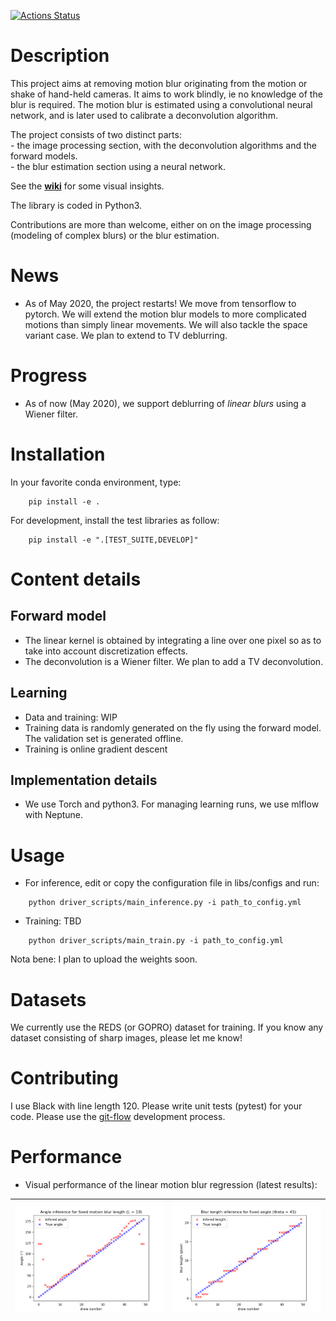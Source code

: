 [![Actions Status](https://github.com/luczeng/MotionBlur/workflows/Python%20package/badge.svg)](https://github.com/luczeng/MotionBlur/actions)

# Description
This project aims at removing motion blur originating from the motion or shake of hand-held cameras. It aims to work blindly, ie no knowledge of the blur is required. The motion blur is estimated using a convolutional neural network, and is later used to calibrate a deconvolution algorithm.  

The project consists of two distinct parts:    
	- the image processing section, with the deconvolution algorithms and the forward models.  
	- the blur estimation section using a neural network.  

See the **[wiki](https://github.com/luczeng/MotionBlur/wiki)** for some visual insights.  

The library is coded in Python3.

Contributions are more than welcome, either on on the image processing (modeling of complex blurs) or the blur estimation.

# News
- As of May 2020, the project restarts! We move from tensorflow to pytorch. We will extend the motion blur models to more complicated motions than simply linear movements. We will also tackle the space variant case. We plan to extend to TV deblurring. 

# Progress
- As of now (May 2020), we support deblurring of *linear blurs* using a Wiener filter.

# Installation
In your favorite conda environment, type:  
  
~~~
    pip install -e .
~~~

For development, install the test libraries as follow:

~~~
    pip install -e ".[TEST_SUITE,DEVELOP]"
~~~

# Content details
## Forward model
- The linear kernel is obtained by integrating a line over one pixel so as to take into account discretization effects.
- The deconvolution is a Wiener filter. We plan to add a TV deconvolution.

## Learning
- Data and training:  WIP
- Training data is randomly generated on the fly using the forward model. The validation set is generated offline.
- Training is online gradient descent

## Implementation details
- We use Torch and python3. For managing learning runs, we use mlflow with Neptune.

# Usage
- For inference, edit or copy the configuration file in libs/configs and run:  

 
```
    python driver_scripts/main_inference.py -i path_to_config.yml
```
- Training: TBD
```
    python driver_scripts/main_train.py -i path_to_config.yml
```

Nota bene: I plan to upload the weights soon.

# Datasets

We currently use the REDS (or GOPRO) dataset for training. If you know any dataset consisting of sharp images, please let
me know!

# Contributing
I use Black with line length 120. Please write unit tests (pytest) for your code. Please use the
[git-flow](https://datasift.github.io/gitflow/IntroducingGitFlow.html) development
process.

# Performance
- Visual performance of the linear motion blur regression (latest results):

|![alt text](imgs/linear_motion_blur_perfomance_theta.png)             |![alt text](imgs/linear_motion_blur_perfomance_length.png) 
| ------------- |:-------------:|
